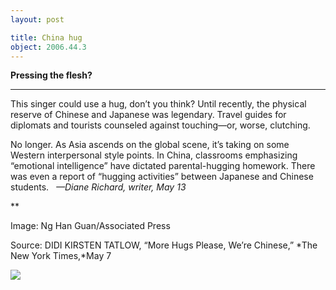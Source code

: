 ```yaml
---
layout: post

title: China hug
object: 2006.44.3
---
```

**Pressing the flesh?**

****

This singer could use a hug, don’t you think? Until recently, the physical reserve of Chinese and Japanese was legendary. Travel guides for diplomats and tourists counseled against touching—or, worse, clutching.

No longer. As Asia ascends on the global scene, it’s taking on some Western interpersonal style points. In China, classrooms emphasizing “emotional intelligence” have dictated parental-hugging homework. There was even a report of “hugging activities” between Japanese and Chinese students.   *—Diane Richard, writer, May 13*

**

Image: Ng Han Guan/Associated Press

Source: DIDI KIRSTEN TATLOW, “More Hugs Please, We’re Chinese,” *The New York Times,*May 7

![]({{siteurl.base}}/images/14-05-13_2006.44.3_HugEDIT-1.jpeg)
